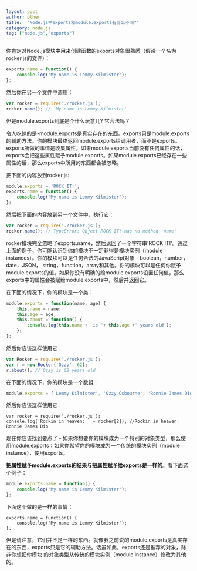 ```yaml
---
layout: post 
author: other
title:  "Node.js中exports和module.exports有什么不同?" 
category: node.js
tag: ["node.js","exports"]
---
```


你肯定对Node.js模块中用来创建函数的exports对象很熟悉（假设一个名为rocker.js的文件）：

```javascript
exports.name = function() {
    console.log('My name is Lemmy Kilmister');
};
```

然后你在另一个文件中调用：

```javascript
var rocker = require('./rocker.js');
rocker.name(); // 'My name is Lemmy Kilmister'
```

<!-- more -->

但是module.exports到底是个什么玩意儿? 它合法吗？

令人吃惊的是-module.exports是真实存在的东西。exports只是module.exports的辅助方法。你的模块最终返回module.exports给调用者，而不是exports。exports所做的事情是收集属性，如果module.exports当前没有任何属性的话，exports会把这些属性赋予module.exports。如果module.exports已经存在一些属性的话，那么exports中所用的东西都会被忽略。

把下面的内容放到rocker.js:

```javascript
module.exports = 'ROCK IT!';
exports.name = function() {
    console.log('My name is Lemmy Kilmister');
};
```

然后把下面的内容放到另一个文件中，执行它：

```javascript
var rocker = require('./rocker.js');
rocker.name(); // TypeError: Object ROCK IT! has no method 'name'
```

rocker模块完全忽略了exports.name，然后返回了一个字符串'ROCK IT!'。通过上面的例子，你可能认识到你的模块不一定非得是模块实例（module instances）。你的模块可以是任何合法的JavaScript对象 - boolean，number，date，JSON， string，function，array和其他。你的模块可以是任何你赋予module.exports的值。如果你没有明确的给module.exports设置任何值，那么exports中的属性会被赋给module.exports中，然后并返回它。

在下面的情况下，你的模块是一个类：

```javascript
module.exports = function(name, age) {
    this.name = name;
    this.age = age;
    this.about = function() {
        console.log(this.name +' is '+ this.age +' years old');
    };
};
```

然后你应该这样使用它：

```javascript
var Rocker = require('./rocker.js');
var r = new Rocker('Ozzy', 62);
r.about(); // Ozzy is 62 years old
```

在下面的情况下，你的模块是一个数组：

```javascript
module.exports = ['Lemmy Kilmister', 'Ozzy Osbourne', 'Ronnie James Dio', 'Steven Tyler', 'Mick Jagger'];
```

然后你应该这样使用它：

```
var rocker = require('./rocker.js');
console.log('Rockin in heaven: ' + rocker[2]); //Rockin in heaven: Ronnie James Dio
```

现在你应该找到要点了 - 如果你想要你的模块成为一个特别的对象类型，那么使用module.exports；如果你希望你的模块成为一个传统的模块实例（module instance），使用exports。

**把属性赋予module.exports的结果与把属性赋予给exports是一样的**。看下面这个例子：

```javascript
module.exports.name = function() {
    console.log('My name is Lemmy Kilmister');
};
```

下面这个做的是一样的事情：

```
exports.name = function() {
    console.log('My name is Lemmy Kilmister');
};
```

但是请注意，它们并不是一样的东西。就像我之前说的module.exports是真实存在的东西，exports只是它的辅助方法。话虽如此，exports还是推荐的对象，除非你想把你模块 的对象类型从传统的模块实例（module instance）修改为其他的。
